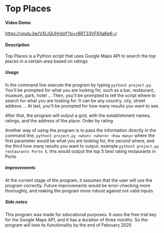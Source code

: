 # Top Places

#### Video Demo
https://youtu.be/VXLiQUHrdoY?si=r8RT33VF6XaKe6-J

#### Description

Top Places is a Python script that uses Google Maps API to search the top places in a certain area based on ratings

##### Usage

In the command line execute the program by typing ```python3 project.py```.
You'll be prompted for what you are looking for, such as a bar, restaurant, museum, park, hotel ...
Then, you'll be prompted to tell the script where to search for what you are looking for. It can be any country, city, street address ...
At last, you'll be prompted for how many results you want to see.

After that, the program will output a grid, with the establishment names, ratings, and the address of the place. Order by rating

Another way of using the program is to pass the information directly in the command line, ```python3 project.py <what> <where> <how many>```
where the first parameter would be what you are looking for, the second where, and the third how many results you want to output. example
```python3 project.py restaurants Porto 5```, this would output the top 5 best rating restaurants in Porto


##### Improvements

At the current stage of the program, it assumes that the user will use the program correctly.
Future improvements would be error-checking more thoroughly, and making the program more robust against not valid inputs


##### Side notes

This program was made for educational purposes.
It uses the free trial key for the Google Maps API, and it has a duration of three months.
So the program will lose its functionality by the end of February 2025
